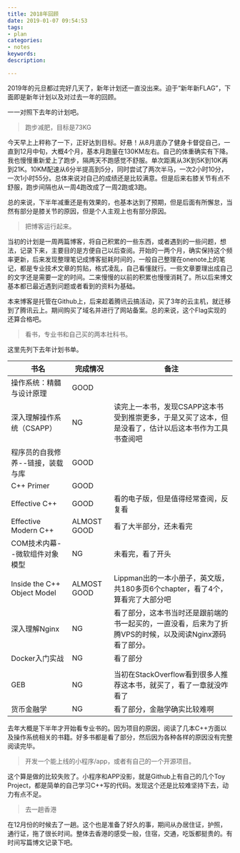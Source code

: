 ```yaml
---
title: 2018年回顾
date: 2019-01-07 09:54:53
tags:
- plan
categories:
- notes
keywords:
description:

---
```


2019年的元旦都过完好几天了，新年计划还一直没出来。迫于“新年新FLAG”，下面即是新年计划以及对过去一年的回顾。

<!--more-->

一一对照下去年的计划吧。

> 跑步减肥，目标是73KG

今天早上上秤称了一下，正好达到目标。好悬！从8月底办了健身卡督促自己，一直到12月中旬，大概4个月，基本月跑量在130KM左右。自己的体重确实有下降。我也慢慢重新爱上了跑步，隔两天不跑感觉不舒服。单次距离从3K到5K到10K再到21K。10KM配速从6分半提高到5分，同时尝试了两次半马，一次2小时10分，一次1小时55分。总体来说对自己的成绩还是比较满意。但是后来右膝关节有点不舒服，跑步间隔也从一周4跑改成了一周2跑或3跑。

总的来说，下半年减重还是有效果的，也基本达到了预期，但是后面有所懈怠，当然有部分是膝关节的原因，但是个人主观上也有部分原因。

> 把博客运行起来。 

当初的计划是一周两篇博客，将自己积累的一些东西，或者遇到的一些问题，想法，记录下来，主要目的是方便自己以后查阅。开始的一两个月，确实保持这个频率更新，后来发现整理笔记成博客挺耗时间的，一般自己整理在onenote上的笔记，都是专业技术文章的剪贴，格式凌乱，自己看懂就行。一些文章要理出成自己的文字还是需要一定的时间。二来慢慢的以前的积累也慢慢消耗了。所以后来博文基本都已最近遇到问题或者看到的资料为基础。

本来博客是托管在Github上，后来趁着腾讯云搞活动，买了3年的云主机，就迁移到了腾讯云上。期间购买了域名并进行了网站备案。总的来说，这个Flag实现的还算合格吧。

> 看书，专业书和自己买的两本社科书。

这里先列下去年计划书单。

| 书名                             | 完成情况 | 备注                                                         |
| -------------------------------- | -------- | ------------------------------------------------------------ |
| 操作系统：精髓与设计原理         | GOOD     |                                                              |
| 深入理解操作系统（CSAPP）        | NG       | 读完上一本书，发现CSAPP这本书受到推崇更多，于是又买了这本，但是没看了，估计以后这本书作为工具书查阅吧 |
| 程序员的自我修养--链接，装载与库 | GOOD     |                                                              |
| C++ Primer                       | GOOD     |                                                              |
| Effective C++                    | GOOD     | 看的电子版，但是值得经常查阅，反复看                         |
| Effective Modern C++             | ALMOST GOOD | 看了大半部分，还未看完                                       |
| COM技术内幕--微软组件对象模型    | NG       | 未看完，看了开头                                             |
| Inside the C++ Object Model	| ALMOST GOOD	|Lippman出的一本小册子，英文版，共180多页6个chapter，看了4个，算看完了大部分吧 |
| 深入理解Nginx                    | NG       | 看了部分，这本书当时还是跟前端的书一起买的，一直没看，后来为了折腾VPS的时候，以及阅读Nginx源码看了部分。 |
| Docker入门实战                   | NG       | 看了部分                                                     |
|                                  |          |                                                              |
| GEB                              | NG       | 当初在StackOverflow看到很多人推荐这本书，就买了，看了一章就没咋看了 |
| 货币金融学                       | NG       | 看了部分，金融学确实比较难啊                                 |

去年大概是下半年才开始看专业书的。因为项目的原因，阅读了几本C++方面以及操作系统相关的书籍。好多书都是看了部分，然后因为各种各样的原因没有完整阅读完毕。

> 开发一个能上线的小程序/app，或者有自己的一个开源项目。

这个算是做的比较失败了。小程序和APP没影，就是Github上有自己的几个Toy Project，都是简单的自己学习C++写的代码。发现这个还是比较难坚持下去，动力有点不足。

> 去一趟香港

在12月份的时候去了一趟。这个也是准备了好久的事，期间从办居住证，护照，通行证，拖了很长时间。整体去香港的感受一般，住宿，交通，吃饭都挺贵的。有时间写篇博文记录下吧。



